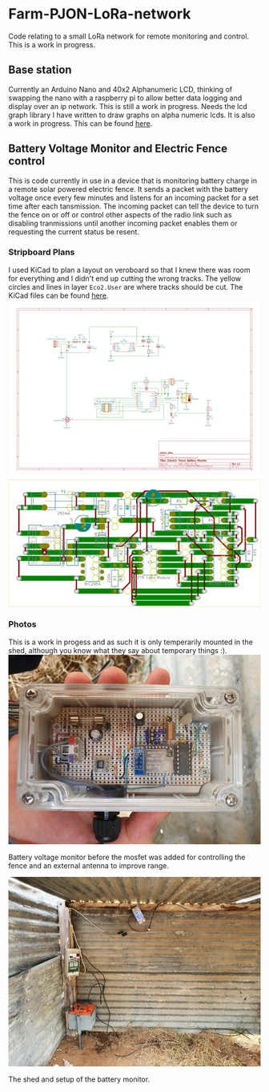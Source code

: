 # Farm-PJON-LoRa-network
Code relating to a small LoRa network for remote monitoring and control.
This is a work in progress.

## Base station
Currently an Arduino Nano and 40x2 Alphanumeric LCD, thinking of swapping the nano with a raspberry pi to allow better data logging and display over an ip network.
This is still a work in progress.
Needs the lcd graph library I have written to draw graphs on alpha numeric lcds. It is also a work in progress. This can be found [here](https://github.com/jgOhYeah/LCDGraph).

## Battery Voltage Monitor and Electric Fence control
This is code currently in use in a device that is monitoring battery charge in a remote solar powered electric fence. It sends a packet with the battery voltage once every few minutes and listens for an incoming packet for a set time after each tansmission. The incoming packet can tell the device to turn the fence on or off or control other aspects of the radio link such as disabling tranmissions until another incoming packet enables them or requesting the current status be resent.

### Stripboard Plans
I used KiCad to plan a layout on veroboard so that I knew there was room for everything and I didn't end up cutting the wrong tracks. The yellow circles and lines in layer `Eco2.User` are where tracks should be cut. The KiCad files can be found [here](BatteryVoltageMonitor/BatteryMonitorVeroboardLayout).
![Battery Voltage Monitor Schematic](Pictures/BatteryMonitorSchematic.png)
![Planned layout on stripboard](Pictures/BatteryMonitorVeroboardLayout.svg)

### Photos
This is a work in progess and as such it is only temperarily mounted in the shed, although you know what they say about temporary things :).
![Circuit on stripboard in a plastic box](Pictures/BatteryMonitor.jpg)

Battery voltage monitor before the mosfet was added for controlling the fence and an external antenna to improve range.

![Inside of a shed with fence energiser, battery and monitor](Pictures/ShedInside.jpg)

The shed and setup of the battery monitor.
